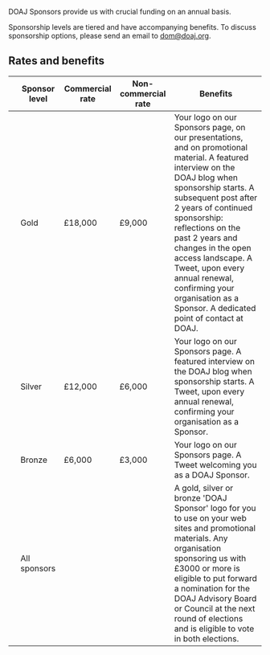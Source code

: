 DOAJ Sponsors provide us with crucial funding on an annual basis.

Sponsorship levels are tiered and have accompanying benefits. To discuss sponsorship options, please send an email to [dom@doaj.org](mailto:dom@doaj.org).

## Rates and benefits

|   | Sponsor level | Commercial rate | Non-commercial rate | Benefits                                                                                                                                                                                                                                                                                                                                                                                                                                                                     |
|---|---------------|-----------------|---------------------|------------------------------------------------------------------------------------------------------------------------------------------------------------------------------------------------------------------------------------------------------------------------------------------------------------------------------------------------------------------------------------------------------------------------------------------------------------------------------|
|   | Gold          | £18,000         | £9,000              | Your logo on our Sponsors page, on our presentations, and on promotional material.  A featured interview on the DOAJ blog when sponsorship starts. A subsequent post after 2 years of continued sponsorship: reflections on the past 2 years and changes in the open access landscape.  A Tweet, upon every annual renewal, confirming your organisation as a Sponsor.  A dedicated point of contact at DOAJ. |
|   | Silver        | £12,000         | £6,000              | Your logo on our Sponsors page.  A featured interview on the DOAJ blog when sponsorship starts.  A Tweet, upon every annual renewal, confirming your organisation as a Sponsor.                                                                                                                                                                                                                                                        |
|   | Bronze        | £6,000          | £3,000              | Your logo on our Sponsors page.  A Tweet welcoming you as a DOAJ Sponsor.                                                                                                                                                                                                                                                                                                                                                                                                    |
|   | All sponsors  |                 |                     | A gold, silver or bronze 'DOAJ Sponsor' logo for you to use on your web sites and promotional materials.  Any organisation sponsoring us with £3000 or more is eligible to put forward a nomination for the DOAJ Advisory Board or Council at the next round of elections and is eligible to vote in both elections.                                                                                                                                                         |
